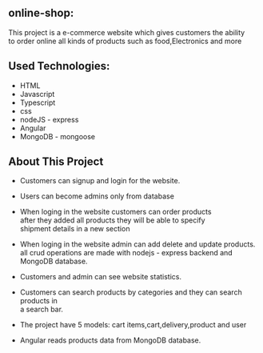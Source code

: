 ## online-shop:

This project is a e-commerce website which gives customers the ability<br>
to order online all kinds of products such as food,Electronics and more

## Used Technologies:

* HTML
* Javascript
* Typescript
* css
* nodeJS - express
* Angular
* MongoDB - mongoose

## About This Project

* Customers can signup and login for the website.
* Users can become admins only from database
* When loging in the website customers can order products<br>
after they added all products they will be able to specify<br>
shipment details in a new section

* When loging in the website admin can add delete and update products.<br>
all crud operations are made with nodejs - express backend and MongoDB database.

* Customers and admin can see website statistics.
* Customers can search products by categories and they can search products in <br> 
a search bar.

* The project have 5 models: cart items,cart,delivery,product and user
* Angular reads products data from MongoDB database.